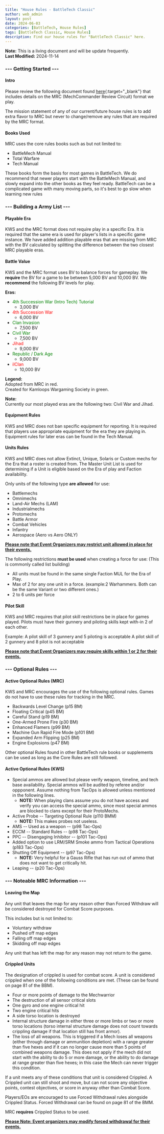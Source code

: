 ```yaml
---
title: "House Rules - BattleTech Classic"
author: web_admin
layout: post
date: 2024-06-03
categories: [BattleTech, House Rules]
tags: [BattleTech Classic, House Rules]
description: Find our house rules for "BattleTech Classic" here.
---
```


**Note:** This is a living document and will be update frequently.\
**Last Modified:** 2024-11-14

### --- **Getting Started** ---

#### Intro
Please review the following document found 
[here](https://docs.google.com/document/d/1x7KAXVcXVwd_twym-WzK0WYSgC-ZnPW6otz_qyn71GQ/edit){:target="_blank"} 
that includes details on the MRC (MechCommander Review Circuit) format we play.

The mission statement of any of our current/future house rules is to add extra flavor to MRC but never to change/remove any rules that are required by the MRC format.

#### Books Used
MRC uses the core rules books such as but not limited to:
- BattleMech Manual
- Total Warfare
- Tech Manual

These books form the basis for most games in BattleTech. We do recommend that newer players start with the BattleMech Manual, and
slowly expand into the other books as they feel ready. BattleTech can be a complicated game with many moving parts, so it's best to go slow
when learning new rules


### --- **Building a Army List** ---

#### Playable Era
KWS and the MRC format does not require play in a specific Era. 
It is required that the same era is used for player's lists in a specific game instance.
We have added addition playable eras that are missing from MRC with the BV calculated by splitting the difference between the two closest MRC playable eras.


#### Battle Value
KWS and the MRC format uses BV to balance forces for gameplay.
We **require** the BV for a game to be between 5,000 BV and 10,000 BV.
We **recommend** the following BV levels for play.

**Eras:**
- <span style="color:green">4th Succession War (Intro Tech) Tutorial</span>
  - 3,000 BV
- <span style="color:red">4th Succession War</span>
  - 6,000 BV
- <span style="color:green">Clan Invasion</span>
  - 7,500 BV
- <span style="color:green">Civil War</span>
  - 7,500 BV
- <span style="color:red">Jihad</span>
  - 9,000 BV
- <span style="color:green">Republic / Dark Age</span>
  - 9,000 BV
- <span style="color:red">ilClan</span>
  - 10,000 BV

**Legend:**\
Adopted from MRC in red.\
Created for Kamloops Wargaming Society in green.

**Note:**\
Currently our most played eras are the following two: Civil War and Jihad.


#### Equipment Rules
KWS and MRC does not ban specific equipment for reporting. 
It is required that players use appropriate equipment for the era they are
playing in. Equipment rules for later eras can be found in the Tech Manual.

#### Units Rules
KWS and MRC does not allow Extinct, Unique, Solaris or Custom mechs for the Era that a roster is created from.
The Master Unit List is used for determining if a Unit is eligible based on the Era of play and Faction availability.

Only units of the following type **are allowed** for use:
- Battlemechs
- Omnimechs
- Land-Air Mechs (LAM)
- Industrialmechs
- Protomechs
- Battle Armor
- Combat Vehicles
- Infantry
- Aerospace (Aero vs Aero ONLY)

**<u>Please note that Event Organizers may restrict unit allowed in place for their events.</u>**

The following restrictions **must be used** when creating a force for use: (This is commonly called list building)
- All units must be found in the same single Faction MUL for the Era of Play.
- Max of 2 for any one unit in a force. (example:2 Warhammers. Both can be the same Variant or two different ones.)
- 2 to 6 units per force

#### Pilot Skill
KWS and MRC requires that pilot skill restrictions be in place for games played. Pilots must have their gunnery and piloting skills kept with-in 2 of each other.

Example:
A pilot skill of 3 gunnery and 5 piloting is acceptable
A pilot skill of 2 gunnery and 8 pilot is not acceptable

**<u>Please note that Event Organizers may require skills within 1 or 2 for their events.</u>**

### --- **Optional Rules** ---

#### Active Optional Rules (MRC)
KWS and MRC encourages the use of the following optional rules.
Games do not have to use these rules for tracking in the MRC.

- Backwards Level Change (p15 BM)
- Floating Critical (p45 BM)
- Careful Stand (p19 BM)
- One-Armed Prone Fire (p30 BM)
- Enhanced Flamers (p99 BM)
- Machine Gun Rapid Fire Mode (p101 BM)
- Expanded Arm Flipping (p25 BM)
- Engine Explosions (p47 BM)

Other optional Rules found in other BattleTech rule books or supplements can be used as long as the Core Rules are still followed.

#### Active Optional Rules (KWS)
- Special ammos are allowed but please verify weapon, timeline, and tech base availability. Special ammos will be audited by referee and/or oppponent. Assume nothing from TacOps is allowed unless mentioned in the following lines.
  - **NOTE:** When playing clans assume you do not have access and verify you can access the special ammo, since most special ammos are blocked to clans except for their ProtoMechs.
- Active Probe -- Targeting Optional Rule (p110 BMM)
  - **NOTE:**  This makes probes not useless.
- AMS -- Used as a weapon -- (p98 Tac-Ops)
- ECCM -- Standard Rules -- (p98 Tac-Ops)
- PPC -- Disengaging Inhibitor -- (p101 Tac-Ops)
- Added option to use LRM/SRM Smoke ammo from Tactical Operations (p183 Tac-Ops)
- Shutting Off Equipment -- (p97 Tac-Ops)
  - **NOTE:** Very helpful for a Gauss Rifle that has run out of ammo that does not want to get critically hit.
- Leaping -- (p20 Tac-Ops)


### --- **Noteable MRC Information** ---

#### Leaving the Map
Any unit that leaves the map for any reason other than Forced Withdraw will be considered destroyed for Combat Score purposes.

This includes but is not limited to:
- Voluntary withdraw
- Pushed off map edges
- Falling off map edges
- Skidding off map edges

Any unit that has left the map for any reason may not return to the game.

#### Crippled Units
The designation of crippled is used for combat score. A unit is considered crippled when one of the following conditions are met. (These can
be found on page 81 of the BBM).

- Four or more points of damage to the Mechwarrior
- The destruction of all sensor critical slots
- One gyro and one engine critical hit
- Two engine critical hits
- A side torso location is destroyed
- Internal structure damage in either three or more limbs or two or more torso locations (torso internal structure damage does not
count towards crippling damage if that location still has front armor).
- The loss of all weapons. This is triggered if a Mech loses all weapons (either through damage or ammunition depletion) with a
range greater than five hexes and if it can no longer cause more than 5 points of combined weapons damage. This does not apply
if the mech did not start with the ability to do 5 or more damage, or the ability to do damage at range greater than five hexes; in this
case the Mech can never trigger this condition.

If a unit meets any of these conditions that unit is considered Crippled. A Crippled unit can still shoot and move, but can not score any
objective points, contest objectives, or score in anyway other than Combat Score.

Players/EOs are encouraged to use Forced Withdrawal rules alongside Crippled Status. Forced Withdrawal can be found on page 81 of the
BMM.

MRC **requires** Crippled Status to be used.

**<u>Please Note: Event organizers may modify forced withdrawal for their events.</u>**